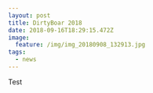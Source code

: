 ```yaml
---
layout: post
title: DirtyBoar 2018
date: 2018-09-16T18:29:15.472Z
image:
  feature: /img/img_20180908_132913.jpg
tags:
  - news
---
```

Test
